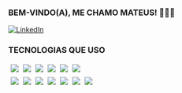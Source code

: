 ### BEM-VINDO(A), ME CHAMO MATEUS! 👨🏻‍💻

[![LinkedIn](https://img.shields.io/badge/LinkedIn-0077B5?style=for-the-badge&logo=linkedin&logoColor=white)](https://www.linkedin.com/in/mateus-araujo-75845b259/)

### TECNOLOGIAS QUE USO

<!DOCTYPE html>
<html lang="en">
<head>
    <meta charset="UTF-8">
    <meta name="viewport" content="width=device-width, initial-scale=1.0">
    <style>
        .m{
            margin-left:5px;
        }
        .mt{
            margin-top:10px;
        }
    </style>
</head>
<body>
    <div>
        <img class="m" align="center" src="https://img.shields.io/badge/Laravel-FF2D20?style=for-the-badge&logo=laravel&logoColor=white" />
        <img class="m" align="center" src="https://img.shields.io/badge/Vue.js-35495E?style=for-the-badge&logo=vue.js&logoColor=4FC08D" />
        <img class="m" align="center" src="https://img.shields.io/badge/Flutter-02569B?style=for-the-badge&logo=flutter&logoColor=white" />
        <img class="m" align="center" src="https://img.shields.io/badge/PHP-777BB4?style=for-the-badge&logo=php&logoColor=white" />
        <img class="m" align="center" src="https://img.shields.io/badge/JavaScript-F7DF1E?style=for-the-badge&logo=javascript&logoColor=black" />
        <img class="m" align="center" src="https://img.shields.io/badge/Python-3776AB?style=for-the-badge&logo=python&logoColor=white" />
    </div>
    <div>
        <img class="m mt" align="center" src="https://img.shields.io/badge/Dart-0175C2?style=for-the-badge&logo=dart&logoColor=white" />
        <img class="m mt" align="center" src="https://img.shields.io/badge/TypeScript-007ACC?style=for-the-badge&logo=typescript&logoColor=white" />
        <img class="m mt" align="center" src="https://img.shields.io/badge/Node.js-43853D?style=for-the-badge&logo=node.js&logoColor=white" />
        <img class="m mt" align="center" src="https://img.shields.io/badge/MySQL-00000F?style=for-the-badge&logo=mysql&logoColor=white" />
        <img class="m mt" align="center" src="https://img.shields.io/badge/SQLite-07405E?style=for-the-badge&logo=sqlite&logoColor=white" />
        <img class="m mt" align="center" src="https://img.shields.io/badge/HTML5-E34F26?style=for-the-badge&logo=html5&logoColor=white" />
        <img class="m mt" align="center" src="https://img.shields.io/badge/CSS3-1572B6?style=for-the-badge&logo=css3&logoColor=white" />
    </div>
</body>
</html>
